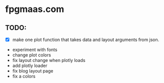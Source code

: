 # fpgmaas.com

## TODO:
- [x] make one plot function that takes data and layout arguments from json.
- experiment with fonts
- change plot colors
- fix layout change when plotly loads
- add plotly loader
- fix blog layout page
- fix a colors 